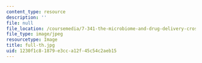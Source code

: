```yaml
---
content_type: resource
description: ''
file: null
file_location: /coursemedia/7-341-the-microbiome-and-drug-delivery-cross-species-communication-in-health-and-disease-spring-2018/1230f1c81879e3cca12f45c54c2aeb15_full-th.jpg
file_type: image/jpeg
resourcetype: Image
title: full-th.jpg
uid: 1230f1c8-1879-e3cc-a12f-45c54c2aeb15
---
```

